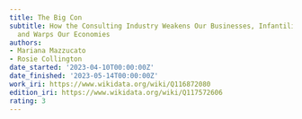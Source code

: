 ```yaml
---
title: The Big Con
subtitle: How the Consulting Industry Weakens Our Businesses, Infantilizes Our Governments
  and Warps Our Economies
authors:
- Mariana Mazzucato
- Rosie Collington
date_started: '2023-04-10T00:00:00Z'
date_finished: '2023-05-14T00:00:00Z'
work_iri: https://www.wikidata.org/wiki/Q116872080
edition_iri: https://www.wikidata.org/wiki/Q117572606
rating: 3
---
```


